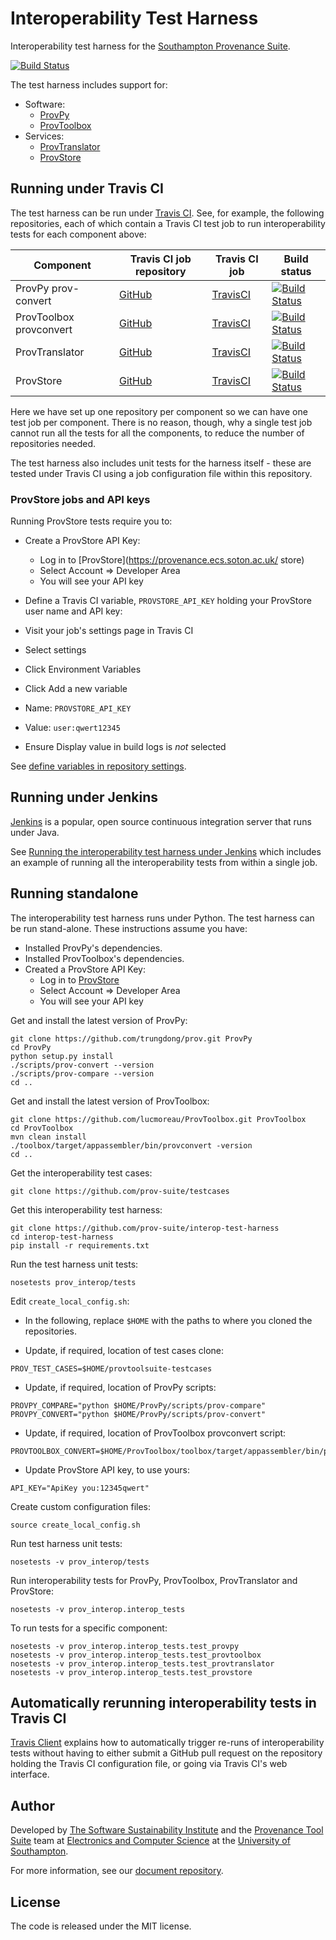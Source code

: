 # Interoperability Test Harness

Interoperability test harness for the [Southampton Provenance Suite](https://provenance.ecs.soton.ac.uk).

[![Build Status](https://travis-ci.org/prov-suite/interop-test-harness.svg)](https://travis-ci.org/prov-suite/interop-test-harness)

The test harness includes support for:

* Software:
  - [ProvPy](https://github.com/trungdong/prov)
  - [ProvToolbox](https://github.com/lucmoreau/ProvToolbox)
* Services:
  - [ProvTranslator](https://provenance.ecs.soton.ac.uk/validator/view/translator.html)
  - [ProvStore](https://provenance.ecs.soton.ac.uk/store/)

## Running under Travis CI

The test harness can be run under [Travis CI](https://travis-ci.org). See, for example, the following repositories, each of which contain a Travis CI test job to run interoperability tests for each component above:

| Component | Travis CI job repository | Travis CI job | Build status |
| --------- | ------------------------ | ------------- | ------------ |
| ProvPy prov-convert | [GitHub](https://github.com/prov-suite/provpy-interop-job) | [TravisCI](https://travis-ci.org/prov-suite/provpy-interop-job) | [![Build Status](https://travis-ci.org/prov-suite/provpy-interop-job.svg)](https://travis-ci.org/prov-suite/provpy-interop-job) |
| ProvToolbox provconvert | [GitHub](https://github.com/prov-suite/provtoolbox-interop-job) | [TravisCI](https://travis-ci.org/prov-suite/provtoolbox-interop-job) | [![Build Status](https://travis-ci.org/prov-suite/provtoolbox-interop-job.svg)](https://travis-ci.org/prov-suite/provtoolbox-interop-job) |
| ProvTranslator | [GitHub](https://github.com/prov-suite/provtranslator-interop-job) | [TravisCI](https://travis-ci.org/prov-suite/provtranslator-interop-job) | [![Build Status](https://travis-ci.org/prov-suite/provtranslator-interop-job.svg)](https://travis-ci.org/prov-suite/provtranslator-interop-job) |
| ProvStore | [GitHub](https://github.com/prov-suite/provstore-interop-job) | [TravisCI](https://travis-ci.org/prov-suite/provstore-interop-job) | [![Build Status](https://travis-ci.org/prov-suite/provstore-interop-job.svg)](https://travis-ci.org/prov-suite/provstore-interop-job) |

Here we have set up one repository per component so we can have one test job per component. There is no reason, though, why a single test job cannot run all the tests for all the components, to reduce the number of repositories needed.

The test harness also includes unit tests for the harness itself - these are tested under Travis CI using a job configuration file within this repository.

### ProvStore jobs and API keys

Running ProvStore tests require you to:

* Create a ProvStore API Key:
  - Log in to [ProvStore](https://provenance.ecs.soton.ac.uk/
store)
  - Select Account => Developer Area
  - You will see your API key

* Define a Travis CI variable, `PROVSTORE_API_KEY` holding your ProvStore user name and API key:

* Visit your job's settings page in Travis CI
* Select settings
* Click Environment Variables
* Click Add a new variable
* Name: `PROVSTORE_API_KEY`
* Value: `user:qwert12345`
* Ensure Display value in build logs is *not* selected

See [define variables in repository settings](http://docs.travis-ci.com/user/environment-variables/#Defining-Variables-in-Repository-Settings).

## Running under Jenkins

[Jenkins](https://jenkins-ci.org) is a popular, open source continuous integration server that runs under Java.

See [Running the interoperability test harness under Jenkins](./Jenkins.md) which includes an example of running all the interoperability tests from within a single job.

## Running standalone

The interoperability test harness runs under Python. The test harness can be run stand-alone. These instructions assume you have:

* Installed ProvPy's dependencies.
* Installed ProvToolbox's dependencies.
* Created a ProvStore API Key:
  - Log in to [ProvStore](https://provenance.ecs.soton.ac.uk/store)
  - Select Account => Developer Area
  - You will see your API key

Get and install the latest version of ProvPy:

```
git clone https://github.com/trungdong/prov.git ProvPy
cd ProvPy
python setup.py install
./scripts/prov-convert --version
./scripts/prov-compare --version
cd ..
```

Get and install the latest version of ProvToolbox:

```
git clone https://github.com/lucmoreau/ProvToolbox.git ProvToolbox
cd ProvToolbox
mvn clean install
./toolbox/target/appassembler/bin/provconvert -version
cd ..
```

Get the interoperability test cases:

```
git clone https://github.com/prov-suite/testcases
```

Get this interoperability test harness:

```
git clone https://github.com/prov-suite/interop-test-harness
cd interop-test-harness
pip install -r requirements.txt
```

Run the test harness unit tests:

```
nosetests prov_interop/tests
```

Edit ``create_local_config.sh``:

* In the following, replace ``$HOME`` with the paths to where you cloned the repositories.

* Update, if required, location of test cases clone:

```
PROV_TEST_CASES=$HOME/provtoolsuite-testcases
```

* Update, if required, location of ProvPy scripts:

```
PROVPY_COMPARE="python $HOME/ProvPy/scripts/prov-compare"
PROVPY_CONVERT="python $HOME/ProvPy/scripts/prov-convert"
```

* Update, if required, location of ProvToolbox provconvert script:

```
PROVTOOLBOX_CONVERT=$HOME/ProvToolbox/toolbox/target/appassembler/bin/provconvert
```

* Update ProvStore API key, to use yours:

```
API_KEY="ApiKey you:12345qwert"
```

Create custom configuration files:

```
source create_local_config.sh
```

Run test harness unit tests:

```
nosetests -v prov_interop/tests
```

Run interoperability tests for ProvPy, ProvToolbox, ProvTranslator and ProvStore:

```
nosetests -v prov_interop.interop_tests
```

To run tests for a specific component:

```
nosetests -v prov_interop.interop_tests.test_provpy
nosetests -v prov_interop.interop_tests.test_provtoolbox
nosetests -v prov_interop.interop_tests.test_provtranslator
nosetests -v prov_interop.interop_tests.test_provstore
```

## Automatically rerunning interoperability tests in Travis CI

[Travis Client](./travis/TravisClient.md) explains how to automatically trigger re-runs of interoperability tests without having to either submit a GitHub pull request on the repository holding the Travis CI configuration file, or going via Travis CI's web interface.

## Author

Developed by [The Software Sustainability Institute](http://www.software.ac.uk>) and the [Provenance Tool Suite](http://provenance.ecs.soton.ac.uk/) team at [Electronics and Computer Science](http://www.ecs.soton.ac.uk) at the [University of Southampton](http://www.soton.ac.uk).

For more information, see our [document repository](https://github.com/prov-suite/ssi-consultancy/).

## License

The code is released under the MIT license.
